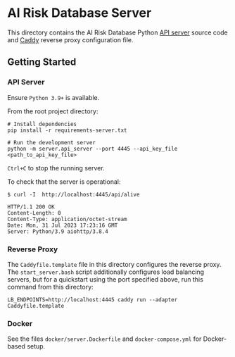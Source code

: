 # AI Risk Database Server

This directory contains the AI Risk Database Python [API server](https://docs.aiohttp.org/en/stable/) source code and [Caddy](https://caddyserver.com/docs/) reverse proxy configuration file.

## Getting Started

### API Server

Ensure `Python 3.9+` is available.

From the root project directory:

```
# Install dependencies
pip install -r requirements-server.txt

# Run the development server
python -m server.api_server --port 4445 --api_key_file <path_to_api_key_file>
```

`Ctrl+C` to stop the running server.

To check that the server is operational:
```
$ curl -I  http://localhost:4445/api/alive

HTTP/1.1 200 OK
Content-Length: 0
Content-Type: application/octet-stream
Date: Mon, 31 Jul 2023 17:23:16 GMT
Server: Python/3.9 aiohttp/3.8.4
```

### Reverse Proxy

The `Caddyfile.template` file in this directory configures the reverse proxy. The `start_server.bash` script additionally configures load balancing servers, but for a quickstart using the port specified above, run this command from this directory:

`LB_ENDPOINTS=http://localhost:4445 caddy run --adapter Caddyfile.template`

### Docker

See the files `docker/server.Dockerfile` and `docker-compose.yml` for Docker-based setup.
